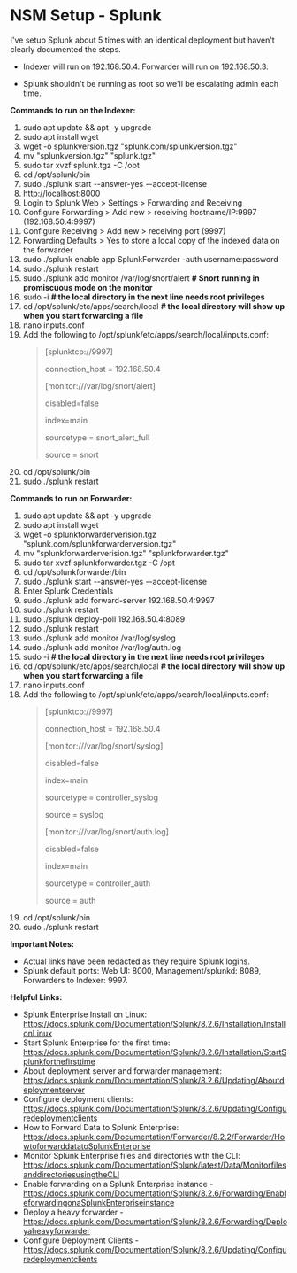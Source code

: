 # NSM Setup - Splunk
I've setup Splunk about 5 times with an identical deployment but haven't clearly documented the steps.   


- Indexer will run on 192.168.50.4. Forwarder will run on 192.168.50.3. 

- Splunk shouldn't be running as root so we'll be escalating admin each time. 

**Commands to run on the Indexer:**
1. sudo apt update && apt -y upgrade 
2. sudo apt install wget
3. wget -o splunkversion.tgz "splunk.com/splunkversion.tgz" 
4. mv "splunkversion.tgz" "splunk.tgz"
5. sudo tar xvzf splunk.tgz -C /opt
6. cd /opt/splunk/bin
7. sudo ./splunk start --answer-yes --accept-license
8. http://localhost:8000
9. Login to Splunk Web > Settings > Forwarding and Receiving
10. Configure Forwarding > Add new > receiving hostname/IP:9997 (192.168.50.4:9997) 
11. Configure Receiving > Add new > receiving port (9997) 
12. Forwarding Defaults > Yes to store a local copy of the indexed data on the forwarder
13. sudo ./splunk enable app SplunkForwarder -auth username:password
14. sudo ./splunk restart
15. sudo ./splunk add monitor /var/log/snort/alert **# Snort running in promiscuous mode on the monitor**
16. sudo -i **# the local directory in the next line needs root privileges**
17. cd /opt/splunk/etc/apps/search/local **# the local directory will show up when you start forwarding a file**
18. nano inputs.conf
19. Add the following to /opt/splunk/etc/apps/search/local/inputs.conf:
      > [splunktcp://9997]
      > 
      > connection_host = 192.168.50.4
      > 
      > [monitor:///var/log/snort/alert]
      > 
      > disabled=false
      > 
      > index=main
      > 
      > sourcetype = snort_alert_full
      > 
      > source = snort
19. cd /opt/splunk/bin
20. sudo ./splunk restart

    
    
**Commands to run on Forwarder:** 
1. sudo apt update && apt -y upgrade 
2. sudo apt install wget
3. wget -o splunkforwarderverision.tgz "splunk.com/splunkforwarderversion.tgz"
4. mv "splunkforwarderverision.tgz" "splunkforwarder.tgz"
5. sudo tar xvzf splunkforwarder.tgz -C /opt
6. cd /opt/splunkforwarder/bin
7. sudo ./splunk start --answer-yes --accept-license
8. Enter Splunk Credentials
9. sudo ./splunk add forward-server 192.168.50.4:9997
10. sudo ./splunk restart
11. sudo ./splunk deploy-poll 192.168.50.4:8089
12. sudo ./splunk restart
13. sudo ./splunk add monitor /var/log/syslog
14. sudo ./splunk add monitor /var/log/auth.log
15. sudo -i **# the local directory in the next line needs root privileges**
16. cd /opt/splunk/etc/apps/search/local **# the local directory will show up when you start forwarding a file**
17. nano inputs.conf 
18. Add the following to /opt/splunk/etc/apps/search/local/inputs.conf:
    > [splunktcp://9997]
    > 
    > connection_host = 192.168.50.4
    > 
    > [monitor:///var/log/snort/syslog]
    > 
    > disabled=false
    > 
    > index=main
    > 
    > sourcetype = controller_syslog
    > 
    > source = syslog
    > 
    > [monitor:///var/log/snort/auth.log]
    > 
    > disabled=false
    > 
    > index=main
    > 
    > sourcetype = controller_auth
    > 
    > source = auth
19. cd /opt/splunk/bin
20. sudo ./splunk restart



**Important Notes:**
- Actual links have been redacted as they require Splunk logins. 
- Splunk default ports: Web UI: 8000, Management/splunkd: 8089, Forwarders to Indexer: 9997.



**Helpful Links:**
- Splunk Enterprise Install on Linux: https://docs.splunk.com/Documentation/Splunk/8.2.6/Installation/InstallonLinux
- Start Splunk Enterprise for the first time: https://docs.splunk.com/Documentation/Splunk/8.2.6/Installation/StartSplunkforthefirsttime
- About deployment server and forwarder management: https://docs.splunk.com/Documentation/Splunk/8.2.6/Updating/Aboutdeploymentserver
- Configure deployment clients: https://docs.splunk.com/Documentation/Splunk/8.2.6/Updating/Configuredeploymentclients
- How to Forward Data to Splunk Enterprise: https://docs.splunk.com/Documentation/Forwarder/8.2.2/Forwarder/HowtoforwarddatatoSplunkEnterprise
- Monitor Splunk Enterprise files and directories with the CLI: https://docs.splunk.com/Documentation/Splunk/latest/Data/MonitorfilesanddirectoriesusingtheCLI
- Enable forwarding on a Splunk Enterprise instance -https://docs.splunk.com/Documentation/Splunk/8.2.6/Forwarding/EnableforwardingonaSplunkEnterpriseinstance
- Deploy a  heavy forwarder - https://docs.splunk.com/Documentation/Splunk/8.2.6/Forwarding/Deployaheavyforwarder
- Configure Deployment Clients - https://docs.splunk.com/Documentation/Splunk/8.2.6/Updating/Configuredeploymentclients 
